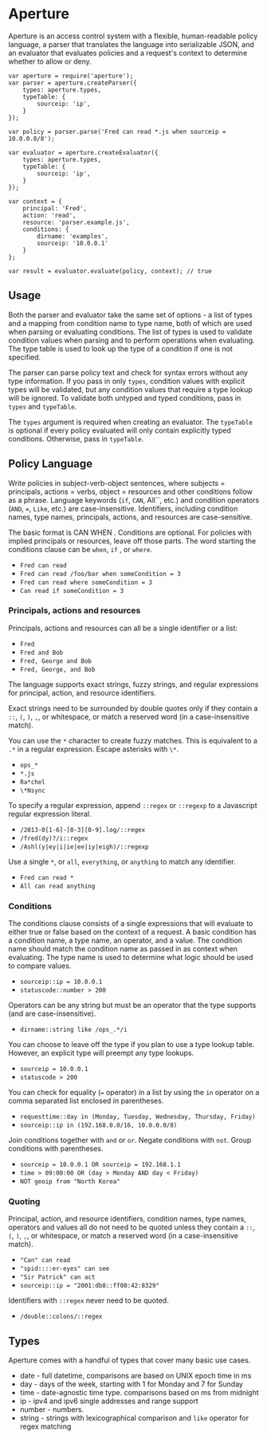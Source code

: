 # Aperture

Aperture is an access control system with a flexible, human-readable policy
language, a parser that translates the language into serializable JSON, and an
evaluator that evaluates policies and a request's context to determine whether
to allow or deny.

    var aperture = require('aperture');
    var parser = aperture.createParser({
        types: aperture.types,
        typeTable: {
            sourceip: 'ip',
        }
    });

    var policy = parser.parse('Fred can read *.js when sourceip = 10.0.0.0/8');

    var evaluator = aperture.createEvaluator({
        types: aperture.types,
        typeTable: {
            sourceip: 'ip',
        }
    });

    var context = {
        principal: 'Fred',
        action: 'read',
        resource: 'parser.example.js',
        conditions: {
            dirname: 'examples',
            sourceip: '10.0.0.1'
        }
    };

    var result = evaluator.evaluate(policy, context); // true


## Usage

Both the parser and evaluator take the same set of options - a list of types
and a mapping from condition name to type name, both of which are used when
parsing or evaluating conditions. The list of types is used to validate
condition values when parsing and to perform operations when evaluating. The
type table is used to look up the type of a condition if one is not specified.

The parser can parse policy text and check for syntax errors without any type
information. If you pass in only `types`, condition values with explicit types
will be validated, but any condition values that require a type lookup will be
ignored. To validate both untyped and typed conditions, pass in `types` and
`typeTable`.

The `types` argument is required when creating an evaluator. The `typeTable` is
optional if every policy evaluated will only contain explicitly typed
conditions. Otherwise, pass in `typeTable`.


## Policy Language

Write policies in subject-verb-object sentences, where subjects = principals,
actions = verbs, object = resources and other conditions follow as a phrase.
Language keywords (`if`, `CAN`, All``, etc.) and condition operators (`AND`,
`=`, `Like`, etc.) are case-insensitive. Identifiers, including condition names,
type names, principals, actions, and resources are case-sensitive.

The basic format is <principals> CAN <actions> <resources> WHEN <conditions>.
Conditions are optional. For policies with implied principals or resources,
leave off those parts. The word starting the conditions clause can be `when`,
`if` , or `where`.

* `Fred can read`
* `Fred can read /foo/bar when someCondition = 3`
* `Fred can read where someCondition = 3`
* `Can read if someCondition = 3`

### Principals, actions and resources

Principals, actions and resources can all be a single identifier or a list:

* `Fred`
* `Fred and Bob`
* `Fred, George and Bob`
* `Fred, George, and Bob`

The language supports exact strings, fuzzy strings, and regular expressions for
principal, action, and resource identifiers.

Exact strings need to be surrounded by double quotes only if they contain a
`::`, `(`, `)`, `,`, or whitespace, or match a reserved word (in a
case-insensitive match).

You can use the `*` character to create fuzzy matches. This is equivalent to a
`.*` in a regular expression. Escape asterisks with `\*`.

* `ops_*`
* `*.js`
* `Ra*chel`
* `\*Nsync`

To specify a regular expression, append `::regex` or `::regexp` to a Javascript
regular expression literal.

* `/2013-0[1-6]-[0-3][0-9].log/::regex`
* `/fred(dy)?/i::regex`
* `/Ashl(y|ey|i|ie|ee|iy|eigh)/::regexp`

Use a single `*`, or `all`, `everything`, or `anything` to match any identifier.

* `Fred can read *`
* `All can read anything`

### Conditions

The conditions clause consists of a single expressions that will evaluate to
either true or false based on the context of a request. A basic condition has a
condition name, a type name, an operator, and a value. The condition name
should match the condition name as passed in as context when evaluating. The
type name is used to determine what logic should be used to compare values. 

* `sourceip::ip = 10.0.0.1`
* `statuscode::number > 200`

Operators can be any string but must be an operator that the type supports (and
are case-insensitive).

* `dirname::string like /ops_.*/i`

You can choose to leave off the type if you plan to use a type lookup table.
However, an explicit type will preempt any type lookups.

* `sourceip = 10.0.0.1`
* `statuscode > 200`

You can check for equality (`=` operator) in a list by using the `in` operator
on a comma separated list enclosed in parentheses.

* `requesttime::day in (Monday, Tuesday, Wednesday, Thursday, Friday)`
* `sourceip::ip in (192.168.0.0/16, 10.0.0.0/8)`

Join conditions together with `and` or `or`. Negate conditions with `not`.
Group conditions with parentheses.

* `sourceip = 10.0.0.1 OR sourceip = 192.168.1.1`
* `time > 09:00:00 OR (day > Monday AND day < Friday)`
* `NOT geoip from "North Korea"`

### Quoting

Principal, action, and resource identifiers, condition names, type names,
operators and values all do not need to be quoted unless they contain a `::`,
`(`, `)`, `,`, or whitespace, or match a reserved word (in a case-insensitive
match).

* `"Can" can read`
* `"spid::::er-eyes" can see`
* `"Sir Patrick" can act`
* `sourceip::ip = "2001:db8::ff00:42:8329"`

Identifiers with `::regex` never need to be quoted.

* `/double::colons/::regex`


## Types

Aperture comes with a handful of types that cover many basic use cases.

* date - full datetime, comparisons are based on UNIX epoch time in ms
* day - days of the week, starting with 1 for Monday and 7 for Sunday
* time - date-agnostic time type. comparisons based on ms from midnight
* ip - ipv4 and ipv6 single addresses and range support
* number - numbers.
* string - strings with lexicographical comparison and `like` operator for
  regex matching
